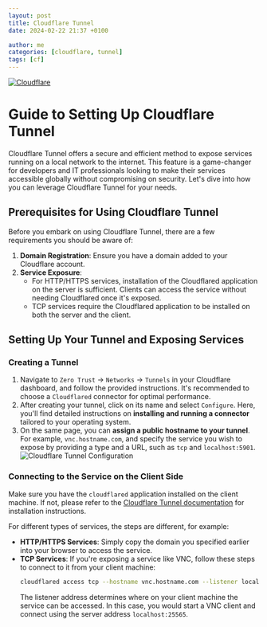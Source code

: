 ```yaml
---
layout: post
title: Cloudflare Tunnel
date: 2024-02-22 21:37 +0100

author: me
categories: [cloudflare, tunnel]
tags: [cf]
---
```

[![Cloudflare](https://img.shields.io/badge/Cloudflare-F38020?style=for-the-badge&logo=Cloudflare&logoColor=white)](https://www.cloudflare.com/)

# Guide to Setting Up Cloudflare Tunnel

Cloudflare Tunnel offers a secure and efficient method to expose services running on a local network to the internet. This feature is a game-changer for developers and IT professionals looking to make their services accessible globally without compromising on security. Let's dive into how you can leverage Cloudflare Tunnel for your needs.

## Prerequisites for Using Cloudflare Tunnel

Before you embark on using Cloudflare Tunnel, there are a few requirements you should be aware of:

1. **Domain Registration**: Ensure you have a domain added to your Cloudflare account.
2. **Service Exposure**:
   - For HTTP/HTTPS services, installation of the Cloudflared application on the server is sufficient. Clients can access the service without needing Cloudflared once it's exposed.
   - TCP services require the Cloudflared application to be installed on both the server and the client.

## Setting Up Your Tunnel and Exposing Services

### Creating a Tunnel

1. Navigate to `Zero Trust` -> `Networks` -> `Tunnels` in your Cloudflare dashboard, and follow the provided instructions. It's recommended to choose a `Cloudflared` connector for optimal performance.
2. After creating your tunnel, click on its name and select `Configure`. Here, you'll find detailed instructions on **installing and running a connector** tailored to your operating system.
3. On the same page, you can **assign a public hostname to your tunnel**. For example, `vnc.hostname.com`, and specify the service you wish to expose by providing a type and a URL, such as `tcp` and `localhost:5901`. 
![Cloudflare Tunnel Configuration](https://cfzero-telegraph.pages.dev/file/42055fc8f9cd870e93b40.png)

### Connecting to the Service on the Client Side

Make sure you have the `cloudflared` application installed on the client machine. If not, please refer to the [Cloudflare Tunnel documentation](https://developers.cloudflare.com/cloudflare-one/connections/connect-networks/downloads) for installation instructions. 

For different types of services, the steps are different, for example:

- **HTTP/HTTPS Services**: Simply copy the domain you specified earlier into your browser to access the service.
- **TCP Services**: If you're exposing a service like VNC, follow these steps to connect to it from your client machine:
  ```bash
  cloudflared access tcp --hostname vnc.hostname.com --listener localhost:25565
  ```
    The listener address determines where on your client machine the service can be accessed. In this case, you would start a VNC client and connect using the server address `localhost:25565`.
